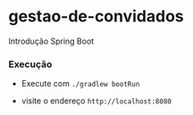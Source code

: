 # gestao-de-convidados
Introdução Spring Boot

### Execução

- Execute com `./gradlew bootRun`

- visite o endereço `http://localhost:8080`
